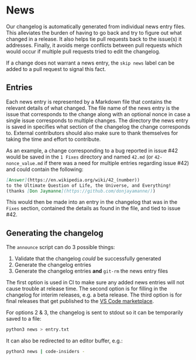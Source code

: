 # News

Our changelog is automatically generated from individual news entry files.
This alleviates the burden of having to go back and try to figure out
what changed in a release. It also helps tie pull requests back to the
issue(s) it addresses. Finally, it avoids merge conflicts between pull requests
which would occur if multiple pull requests tried to edit the changelog.

If a change does not warrant a news entry, the `skip news` label can be added
to a pull request to signal this fact.

## Entries

Each news entry is represented by a Markdown file that contains the
relevant details of what changed. The file name of the news entry is
the issue that corresponds to the change along with an optional nonce in
case a single issue corresponds to multiple changes. The directory
the news entry is saved in specifies what section of the changelog the
change corresponds to. External contributors should also make sure to
thank themselves for taking the time and effort to contribute.

As an example, a change corresponding to a bug reported in issue #42
would be saved in the `1 Fixes` directory and named `42.md`
(or `42-nonce_value.md` if there was a need for multiple entries
regarding issue #42) and could contain the following:

```markdown
[Answer](https://en.wikipedia.org/wiki/42_(number))
to the Ultimate Question of Life, the Universe, and Everything!
(thanks [Don Jaymanne](https://github.com/donjayamanne/))
```

This would then be made into an entry in the changelog that was in the
`Fixes` section, contained the details as found in the file, and tied
to issue #42.

## Generating the changelog

The `announce` script can do 3 possible things:

1. Validate that the changelog _could_ be successfully generated
2. Generate the changelog entries
3. Generate the changelog entries **and** `git-rm` the news entry files

The first option is used in CI to make sure any added news entries
will not cause trouble at release time. The second option is for
filling in the changelog for interim releases, e.g. a beta release.
The third option is for final releases that get published to the
[VS Code marketplace](https://marketplace.visualstudio.com/VSCode).

For options 2 & 3, the changelog is sent to stdout so it can be temporarily
saved to a file:

```sh
python3 news > entry.txt
```

It can also be redirected to an editor buffer, e.g.:

```sh
python3 news | code-insiders -
```
